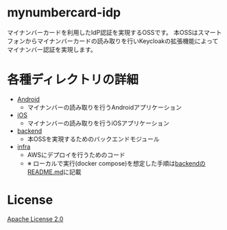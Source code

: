 # mynumbercard-idp

マイナンバーカードを利用したIdP認証を実現するOSSです。
本OSSはスマートフォンからマイナンバーカードの読み取りを行いKeycloakの拡張機能によってマイナンバー認証を実現します。

# 各種ディレクトリの詳細

* [Android](./Android)
  * マイナンバーの読み取りを行うAndroidアプリケーション
* [iOS](./iOS)
  * マイナンバーの読み取りを行うiOSアプリケーション
* [backend](./backend)
  * 本OSSを実現するためのバックエンドモジュール
* [infra](./infra)
  * AWSにデプロイを行うためのコード
  * ※ ローカルで実行(docker compose)を想定した手順は[backendのREADME.md](./backend)に記載


# License
[Apache License 2.0](LICENSE)
